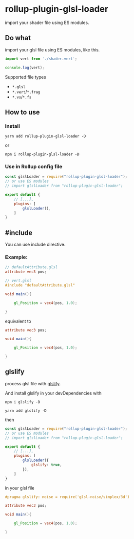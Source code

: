 # rollup-plugin-glsl-loader
import your shader file using ES modules.

## Do what

import your glsl file using ES modules, like this.

```javascript
import vert from './shader.vert';

console.log(vert);
```

Supported file types
- `*.glsl`
- `*.vert`/`*.frag`
- `*.vs`/`*.fs`

## How to use

### Install

```shell
yarn add rollup-plugin-glsl-loader -D
```

or

```shell
npm i rollup-plugin-glsl-loader -D
```

### Use in Rollup config file

```javascript
const glslLoader = require("rollup-plugin-glsl-loader");
// or use ES modules
// import glslLoader from "rollup-plugin-glsl-loader";

export default {
	// [...],
    plugins: [
        glslLoader(),
    ]
}
```

## #include

You can use include directive.

### Example:

```glsl
// defaultAttribute.glsl
attribute vec3 pos;
```

```glsl
// vert.glsl
#include "defaultAttribute.glsl"

void main(){

    gl_Position = vec4(pos, 1.0);

}
```

equivalent to

```glsl
attribute vec3 pos;

void main(){

    gl_Position = vec4(pos, 1.0);

}
```

## glslify

process glsl file with [glslify](https://www.npmjs.com/package/glslify).

And install glslify in your devDependencies with

```shell
npm i glslify -D
```

```shell
yarn add glslify -D
```
then

```javascript
const glslLoader = require("rollup-plugin-glsl-loader");
// or use ES modules
// import glslLoader from "rollup-plugin-glsl-loader";

export default {
    // [...],
    plugins: [
        glslLoader({
            glslify: true,
        }),
    ]
}
```
in your glsl file

```glsl
#pragma glslify: noise = require('glsl-noise/simplex/3d')

attribute vec3 pos;

void main(){

    gl_Position = vec4(pos, 1.0);

}
```
